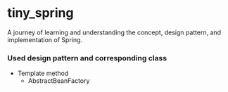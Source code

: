 # tiny_spring
A journey of learning and understanding the concept, design pattern, and implementation of Spring.



### Used design pattern and corresponding class

- Template method
  - AbstractBeanFactory

